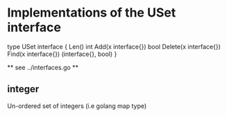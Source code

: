 # Implementations of the USet interface

type USet interface {
	Len() int
	Add(x interface{}) bool
	Delete(x interface{})
	Find(x interface{}) (interface{}, bool)
}

** see ../interfaces.go **

## integer

Un-ordered set of integers (i.e golang map type)
